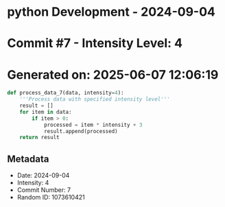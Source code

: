 ﻿# python Development - 2024-09-04
# Commit #7 - Intensity Level: 4
# Generated on: 2025-06-07 12:06:19
```python
def process_data_7(data, intensity=4):
    '''Process data with specified intensity level'''
    result = []
    for item in data:
        if item > 0:
            processed = item * intensity + 3
            result.append(processed)
    return result
```
## Metadata
- Date: 2024-09-04
- Intensity: 4
- Commit Number: 7
- Random ID: 1073610421
